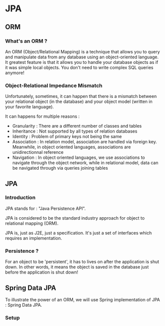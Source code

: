 # JPA

## ORM
### What's an ORM ?
An ORM (Object/Relational Mapping) is a technique that allows you to query and manipulate data from any database using an object-oriented language.
It greatest feature is that it allows you to handle your database objects as if it was simple local objects. You don't need to write complex SQL queries anymore!

### Object-Relational Impedance Mismatch
Unfortunately, sometimes, it can happen that there is a mismatch between your relational object (in the database) and your object model (written in your favorite language).

It can happens for multiple reasons :
* Granularity : There are a different number of classes and tables
* Inheritance : Not supported by all types of relation databases
* Identity : Problem of primary keys not being the same
* Association : In relation model, association are handled via foreign key. Meanwhile, in object oriented languages, associations are unidirectionnal reference
* Navigation : In object oriented languages, we use associations to navigate through the object network, while in relational model, data can be navigated through via queries joining tables

## JPA

### Introduction

JPA stands for : "Java Persistence API".

JPA is considered to be the standard industry approach for object to relational mapping (ORM).

JPA is, just as J2E, just a specification. It's just a set of interfaces which requires an implementation.

### Persistence ?

For an object to be 'persistent', it has to lives on after the application is shut down. In other words, it means the object is saved in the database just before the application is shut down!

## Spring Data JPA

To illustrate the power of an ORM, we will use Spring implementation of JPA : Spring Data JPA.

### Setup



